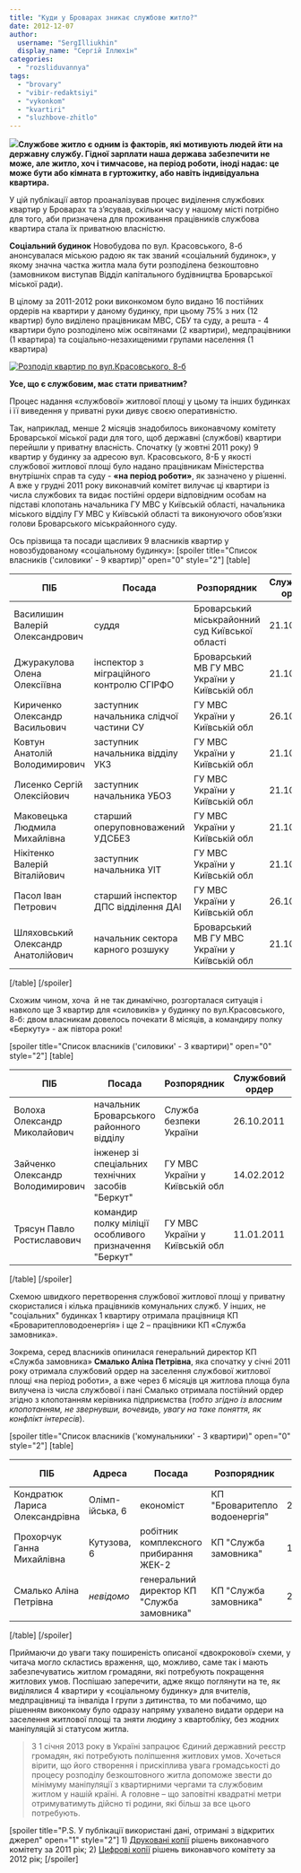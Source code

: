 ```yaml
---
title: "Куди у Броварах зникає службове житло?"
date: 2012-12-07
author: 
  username: "SergIlliukhin"
  display_name: "Сергій Іллюхін"
categories: 
  - "rozsliduvannya"
tags: 
  - "brovary"
  - "vibir-redaktsiyi"
  - "vykonkom"
  - "kvartiri"
  - "sluzhbove-zhitlo"
---
```


[![](https://mpz.brovary.org/wp-content/uploads/2012/12/zhytlo-481x305-481x305.jpg)](https://mpz.brovary.org/wp-content/uploads/2012/12/zhytlo-481x305-481x305.jpg)**Службове житло є одним із факторів, які мотивують людей йти на державну службу. Гідної зарплати наша держава забезпечити не може, але житло, хоч і тимчасове, на період роботи, іноді надає: це може бути або кімната в гуртожитку, або навіть індивідуальна квартира.**

У цій публікації автор проаналізував процес виділення службових квартир у Броварах та з’ясував, скільки часу у нашому місті потрібно для того, аби призначена для проживання працівників службова квартира стала їх приватною власністю.

**Соціальний будинок** Новобудова по вул. Красовського, 8-б анонсувалася міською радою як так званий «соціальний будинок», у якому значна частка житла мала бути розподілена безкоштовно (замовником виступав Відділ капітального будівництва Броварської міської ради).

В цілому за 2011-2012 роки виконкомом було видано 16 постійних ордерів на квартири у даному будинку, при цьому 75% з них (12 квартир) було виділено працівникам МВС, СБУ та суду, а решта - 4 квартири було розподілено між освітянами (2 квартири), медпрацівники (1 квартира) та соціально-незахищеними групами населення (1 квартира)

[![](https://mpz.brovary.org/wp-content/uploads/2012/12/kras8b.png "Розподіл квартир по вул.Красовського, 8-б")](https://mpz.brovary.org/wp-content/uploads/2012/12/kras8b.png)

**Усе, що є службовим, має стати приватним?**

Процес надання «службової» житлової площі у цьому та інших будинках і її виведення у приватні руки дивує своєю оперативністю.

Так, наприклад, менше 2 місяців знадобилось виконавчому комітету Броварської міської ради для того, щоб державні (службові) квартири перейшли у приватну власність. Спочатку (у жовтні 2011 року) 9 квартир у будинку за адресою вул. Красовського, 8-Б у якості службової житлової площі було надано працівникам Міністерства внутрішніх справ та суду - **«на період роботи»**, як зазначено у рішенні. А вже у грудні 2011 року виконавчий комітет вилучає ці квартири із числа службових та видає постійні ордери відповідним особам на підставі клопотань начальника ГУ МВС у Київській області, начальника міського відділу ГУ МВС у Київській області та виконуючого обов’язки голови Броварського міськрайонного суду.

Ось прізвища та посади щасливих 9 власників квартир у новозбудованому «соціальному будинку»: \[spoiler title="Список власників ('силовики' - 9 квартир)" open="0" style="2"\] \[table\]

| **ПІБ** | **Посада** | **Розпорядник** | **Службовий ордер** | **Постійний ордер** |
| --- | --- | --- | --- | --- |
| Василишин Валерій Олександрович | суддя | Броварський міськрайонний суд Київської області |   21.10.2011   |   13.12.2011   |
| Джуракулова Олена Олексіївна | інспектор з міграційного контролю СГІРФО | Броварський МВ ГУ МВС України у Київській обл |   21.10.2011   |   13.12.2011   |
| Кириченко Олександр Васильович | заступник начальника слідчої частини СУ | ГУ МВС України у Київській обл |   26.10.2011   |   13.12.2011   |
| Ковтун Анатолій Володимирович | заступник начальника відділу УКЗ | ГУ МВС України у Київській обл |   21.10.2011   |   13.12.2011   |
| Лисенко Сергій Олексійович | заступник начальника УБОЗ | ГУ МВС України у Київській обл |   21.10.2011   |   19.12.2011   |
| Маковецька Людмила Михайлівна | старший оперуповноважений УДСБЕЗ | ГУ МВС України у Київській обл |   21.10.2011   |   13.12.2011   |
| Нікітенко Валерій Віталійович | заступник начальника УІТ | ГУ МВС України у Київській обл |   21.10.2011   |   13.12.2011   |
| Пасол Іван Петрович | старший інспектор ДПС відділення ДАІ | ГУ МВС України у Київській обл |   26.10.2011   |   13.12.2011   |
| Шляховський Олександр Анатолійович | начальник сектора карного розшуку | Броварський МВ ГУ МВС України у Київській обл |   21.10.2011   |   13.12.2011   |

\[/table\] \[/spoiler\]

Схожим чином, хоча  й не так динамічно, розгорталася ситуація і навколо ще 3 квартир для «силовиків» у будинку по вул.Красовського, 8-б: двом власникам довелось почекати 8 місяців, а командиру полку «Беркуту» - аж півтора роки!

\[spoiler title="Список власників ('силовики' - 3 квартири)" open="0" style="2"\] \[table\]

| **ПІБ** | **Посада** | **Розпорядник** | **Службовий ордер** | **Постійний ордер** |
| --- | --- | --- | --- | --- |
| Волоха Олександр Миколайович | начальник Броварського районного відділу | Служба безпеки України |   26.10.2011   |   12.06.2012   |
| Зайченко Олександр Володимирович | інженер зі спеціальних технічних засобів "Беркут" | ГУ МВС України у Київській обл |   14.02.2012   |   09.10.2012   |
| Трясун Павло Ростиславович | командир полку міліції особливого призначення "Беркут" | ГУ МВС України у Київській обл |   11.01.2011   |   12.06.2012   |

\[/table\] \[/spoiler\]

Схемою швидкого перетворення службової житлової площі у приватну скористалися і кілька працівників комунальних служб. У інших, не "соціальних" будинках 1 квартиру отримала працівниця КП «Броваритепловодоенергія» і ще 2 – працівники КП «Служба замовника».

Зокрема, серед власників опинилася генеральний директор КП «Служба замовника» **Смалько Аліна Петрівна**, яка спочатку у січні 2011 року отримала службовий ордер на заселення службової житлової площі «на період роботи», а вже через 6 місяців ця житлова площа була вилучена із числа службової і пані Смалько отримала постійний ордер згідно з клопотанням керівника підприємства (_тобто згідно із власним клопотанням, не звернувши, вочевидь, увагу на таке поняття, як конфлікт інтересів_).

\[spoiler title="Список власників ('комунальники' - 3 квартири)" open="0" style="2"\] \[table\]

| **ПІБ** | **Адреса** | **Посада** | **Розпорядник** | **Служб. ордер** | **Пост. ордер** |
| --- | --- | --- | --- | --- | --- |
| Кондратюк Лариса Олександрівна | Олімп-ійська, 6 | економіст | КП "Броваритепло водоенергія" |   24.04.2012   |   10.07.2012   |
| Прохорчук Ганна Михайлівна | Кутузова, 6 | робітник комплексного прибирання ЖЕК-2 | КП "Служба замовника" |   10.07.2012   |   13.11.2012   |
| Смалько Аліна Петрівна | _невідомо_ | генеральний директор КП "Служба замовника" | КП "Служба замовника" |   25.01.2011   |   09.08.2011   |

\[/table\] \[/spoiler\]

Приймаючи до уваги таку поширеність описаної «двокрокової» схеми, у читача могло скластись враження, що, можливо, саме так і мають забезпечуватись житлом громадяни, які потребують покращення житлових умов. Поспішаю заперечити, адже якщо поглянути на те, як виділялися 4 квартири у «соціальному будинку» для вчителів, медпрацівниці та інваліда І групи з дитинства, то ми побачимо, що рішенням виконкому було одразу напряму ухвалено видати ордери на заселення житлової площі та зняти людину з квартобліку, без жодних маніпуляцій зі статусом житла.

> З 1 січня 2013 року в Україні запрацює Єдиний державний реєстр громадян, які потребують поліпшення житлових умов. Хочеться вірити, що його створення і прискіплива увага громадськості до процесу розподілу безкоштовного житла допоможе звести до мінімуму маніпуляції з квартирними чергами та службовим житлом у нашій країні. А головне – що заповітні квадратні метри отримуватимуть дійсно ті родини, які більш за все цього потребують.

\[spoiler title="P.S. У публікації використані дані, отримані з відкритих джерел" open="1" style="2"\] 1) [Друковані копії](https://mpz.brovary.org/wp-content/uploads/2012/10/VikonkomKv2011.pdf) рішень виконавчого комітету за 2011 рік; 2) [Цифрові копії](http://docs.pravo-znaty.org.ua/s/0/30/1/1?term=%D0%BE%D1%80%D0%B4%D0%B5%D1%80&from=01.01.2012&to=07.12.2012&type=1&fld=1&status=0 "Рішення виконкому за 2012 рік") рішень виконавчого комітету за 2012 рік; \[/spoiler\]
